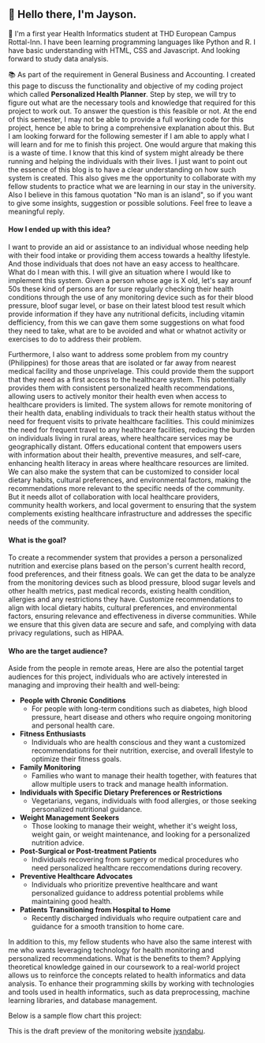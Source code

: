 ##  :wave: Hello there, I'm **Jayson**.

:school: I'm a first year Health Informatics  student at THD European Campus Rottal-Inn. I have been learning programming languages like Python and R. I have basic understanding with HTML, CSS and Javascript. And looking forward to study data analysis.
 

:books: As part of the requirement in General Business and Accounting. I created this page to discuss the functionality and  objective of my coding project which called **Personalized Health Planner**. Step by step, we will try to figure out what are the necessary tools and knowledge that required for this project to work out. To answer the question is this feasible or not. At the end of this semester, I may not be able to provide a full working code for this project, hence be able to  bring a comprehensive explanation about this. But I am looking forward for the following semester if I am able to apply what I will learn and for me to finish this project. One would argure that making this is a waste of time. I know that this kind of system might already be there running and helping the individuals with their lives. I just  want to point out the essence of this blog is to have a clear understanding on how such system is created. This also gives me the opportunity to collaborate with my fellow students to practice what we are learning in our stay in the university.  Also I believe in this famous quotation "No man is an island", so if you want to give some insights, suggestion or possible solutions. Feel free to leave a meaningful reply. 


#### How  I ended up with this idea?

<p>I want to provide an aid or assistance to an individual whose needing help with their food intake or providing them access towards a healthy lifestyle. And those individuals that does not have an easy access to healthcare. What do I mean with this. I will give an situation where I would like to implement this system. Given a person whose age is X old, let's say arounf 50s these kind of persons are for sure regularly checking their health conditions through the use of any  monitoring device such as for their  blood pressure, bloof sugar level, or base on their  latest blood test result which provide  information if they have any nutritional deficits, including vitamin defficiency, from this we can gave them some suggestions on what food they need to take, what are to be avoided and  what or whatnot activity or exercises to do to address their problem.</p>

<p>Furthermore, I also want to address some problem from my country (Philippines) for those areas that are isolated or far away from nearest medical facility and those unprivelage. This could provide them the support that they need as a first access to the healthcare system. This potentially provides them with consistent personalized health recommendations, allowing users to actively monitor their health even when access to healthcare providers is limited. The system allows for remote monitoring of their health data, enabling individuals to track their health status without the need for frequent visits to private healthcare facilities. This could minimizes the need for frequent travel to any healthcare facilities, reducing the burden on individuals living in rural areas, where healthcare services may be geographically distant. Offers educational content that empowers users with information about their health, preventive measures, and self-care, enhancing health literacy in areas where healthcare resources are limited.  We can also make the system that  can be customized to consider local dietary habits, cultural preferences, and environmental factors, making the recommendations more relevant to the specific needs of the community. But it needs allot of collaboration with local healthcare providers, community health workers, and local goverment to ensuring that the system complements existing healthcare infrastructure and addresses the specific needs of the community.</p>

####  What is the goal?

To create a recommender system that provides a person a personalized nutrition and exercise plans based on the person's current health record, food  preferences, and their fitness goals. We can get the data to be analyze from the  monitoring devices such as blood pressure, blood sugar levels and other health metrics, past medical records, existing health condition, allergies and any restrictions they have. Customize recommendations to align with local dietary habits, cultural preferences, and environmental factors, ensuring relevance and effectiveness in diverse communities. While we ensure that this given data are secure and safe, and complying with data privacy regulations, such as HIPAA.

#### Who are the target audience?

Aside from the people in remote areas, Here are also the potential target audiences for this project, individuals who are actively interested in managing and improving their health and well-being: 

* <strong>People  with Chronic Conditions</strong> 
  * For people with long-term conditions such as diabetes, high blood pressure, heart disease and others who require ongoing monitoring and personal health care. 
* <strong>Fitness Enthusiasts</strong> 
  * Individuals who are health  conscious and they want a customized recommendations for their nutrition, exercise, and overall lifestyle to optimize their fitness goals.
* <strong>Family Monitoring</strong> 
  * Families who want to manage their health together, with features that allow multiple users to track and manage health information.
* <strong>Individuals with Specific Dietary Preferences or Restrictions</strong>
  * Vegetarians, vegans, individuals with food allergies, or those seeking personalized nutritional guidance.
* <strong>Weight Management Seekers</strong> 
  * Those looking to manage their weight, whether it's weight loss, weight gain, or weight maintenance, and looking for a personalized nutrition advice.  
* <strong>Post-Surgical or Post-treatment Patients</strong> 
  * Individuals recovering from surgery or medical procedures who need  personalized healthcare reccomendations during recovery.
* <strong>Preventive Healthcare Advocates</strong>
  * Individuals who prioritize preventive healthcare and want personalized guidance to address potential problems while maintaining good health. 
* <strong>Patients Transitioning from Hospital to Home</strong>
  * Recently discharged individuals who require outpatient care and guidance for a smooth transition to home care.

<p>In addition to this, my fellow students who have also the same interest with me who wants leveraging technology for health monitoring and personalized recommendations. What is the benefits to them? Applying theoretical knowledge gained in our coursework to a real-world project allows us to reinforce the  concepts related to health informatics and data analysis.  To enhance their programming skills by working with technologies and tools used in health informatics, such as data preprocessing, machine learning libraries, and database management. </p>  


Below is a sample flow chart this project: 



This is the draft preview of the monitoring website [jysndabu](https://23w-gbac.github.io/jysndabu/).

